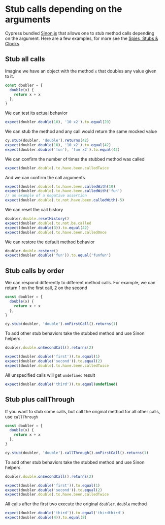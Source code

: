 # Stub calls depending on the arguments

Cypress bundled [Sinon.js](https://sinonjs.org/) that allows one to stub method calls depending on the argument. Here are a few examples, for more see the [Spies, Stubs & Clocks](../commands/spies-stubs-clocks.md).

## Stub all calls

<!-- fiddle stub all calls -->

Imagine we have an object with the method `x` that doubles any value given to it.

```js
const doubler = {
  double(x) {
    return x + x
  },
}
```

We can test its actual behavior

```js
expect(doubler.double(10), '10 x2').to.equal(20)
```

We can stub the method and any call would return the same mocked value

```js
cy.stub(doubler, 'double').returns(42)
expect(doubler.double(10), '10 x2').to.equal(42)
expect(doubler.double('fun'), 'fun x2').to.equal(42)
```

We can confirm the number of times the stubbed method was called

```js
expect(doubler.double).to.have.been.calledTwice
```

And we can confirm the call arguments

```js
expect(doubler.double).to.have.been.calledWith(10)
expect(doubler.double).to.have.been.calledWith('fun')
// an example of a negative assertion
expect(doubler.double).to.not.have.been.calledWith(-5)
```

We can reset the call history

```js
doubler.double.resetHistory()
expect(doubler.double).to.not.be.called
expect(doubler.double(3)).to.equal(42)
expect(doubler.double).to.have.been.calledOnce
```

We can restore the default method behavior

```js
doubler.double.restore()
expect(doubler.double('fun')).to.equal('funfun')
```

<!-- fiddle-end -->

## Stub calls by order

We can respond differently to different method calls. For example, we can return 1 on the first call, 2 on the second

<!-- fiddle stub calls by order -->

```js
const doubler = {
  double(x) {
    return x + x
  },
}

cy.stub(doubler, 'double').onFirstCall().returns(1)
```

To add other stub behaviors take the stubbed method and use Sinon helpers.

```js
doubler.double.onSecondCall().returns(2)

expect(doubler.double('first')).to.equal(1)
expect(doubler.double('second')).to.equal(2)
expect(doubler.double).to.have.been.calledTwice
```

All unspecified calls will get `undefined` result

```js
expect(doubler.double('third')).to.equal(undefined)
```

<!-- fiddle-end -->

## Stub plus callThrough

If you want to stub some calls, but call the original method for all other calls, use `callThrough`

<!-- fiddle stub calls by order plus callThrough -->

```js
const doubler = {
  double(x) {
    return x + x
  },
}

cy.stub(doubler, 'double').callThrough().onFirstCall().returns(1)
```

To add other stub behaviors take the stubbed method and use Sinon helpers.

```js
doubler.double.onSecondCall().returns(2)

expect(doubler.double('first')).to.equal(1)
expect(doubler.double('second')).to.equal(2)
expect(doubler.double).to.have.been.calledTwice
```

All calls after the first two execute the original `doubler.double` method

```js
expect(doubler.double('third')).to.equal('thirdthird')
expect(doubler.double(4)).to.equal(8)
```

<!-- fiddle-end -->
